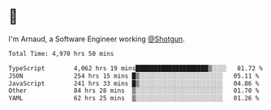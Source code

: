 # 👋

I'm Arnaud, a Software Engineer working [@Shotgun](https://shotgun.live).

<!--START_SECTION:waka-->

```txt
Total Time: 4,970 hrs 50 mins

TypeScript        4,062 hrs 19 mins████████████████████▒░░░░   81.72 %
JSON              254 hrs 15 mins █▒░░░░░░░░░░░░░░░░░░░░░░░   05.11 %
JavaScript        241 hrs 33 mins █▒░░░░░░░░░░░░░░░░░░░░░░░   04.86 %
Other             84 hrs 28 mins  ▒░░░░░░░░░░░░░░░░░░░░░░░░   01.70 %
YAML              62 hrs 25 mins  ▒░░░░░░░░░░░░░░░░░░░░░░░░   01.26 %
```

<!--END_SECTION:waka-->
